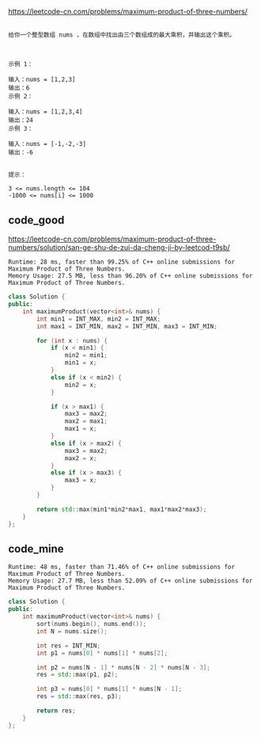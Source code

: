 
https://leetcode-cn.com/problems/maximum-product-of-three-numbers/

##
>
    给你一个整型数组 nums ，在数组中找出由三个数组成的最大乘积，并输出这个乘积。
    
     
    
    示例 1：
    
    输入：nums = [1,2,3]
    输出：6
    示例 2：
    
    输入：nums = [1,2,3,4]
    输出：24
    示例 3：
    
    输入：nums = [-1,-2,-3]
    输出：-6
     
    
    提示：
    
    3 <= nums.length <= 104
    -1000 <= nums[i] <= 1000

## code_good
https://leetcode-cn.com/problems/maximum-product-of-three-numbers/solution/san-ge-shu-de-zui-da-cheng-ji-by-leetcod-t9sb/

```
Runtime: 28 ms, faster than 99.25% of C++ online submissions for Maximum Product of Three Numbers.
Memory Usage: 27.5 MB, less than 96.20% of C++ online submissions for Maximum Product of Three Numbers.
```

```cpp
class Solution {
public:
    int maximumProduct(vector<int>& nums) {
        int min1 = INT_MAX, min2 = INT_MAX;
        int max1 = INT_MIN, max2 = INT_MIN, max3 = INT_MIN;

        for (int x : nums) {
            if (x < min1) {
                min2 = min1;
                min1 = x;
            }
            else if (x < min2) {
                min2 = x;
            }

            if (x > max1) {
                max3 = max2;
                max2 = max1;
                max1 = x;
            }
            else if (x > max2) {
                max3 = max2;
                max2 = x;
            }
            else if (x > max3) {
                max3 = x;
            }
        }

        return std::max(min1*min2*max1, max1*max2*max3);
    }
};
```

## code_mine

```
Runtime: 48 ms, faster than 71.46% of C++ online submissions for Maximum Product of Three Numbers.
Memory Usage: 27.7 MB, less than 52.09% of C++ online submissions for Maximum Product of Three Numbers.
```

```cpp
class Solution {
public:
    int maximumProduct(vector<int>& nums) {
        sort(nums.begin(), nums.end());
        int N = nums.size();

        int res = INT_MIN;
        int p1 = nums[0] * nums[1] * nums[2];

        int p2 = nums[N - 1] * nums[N - 2] * nums[N - 3];
        res = std::max(p1, p2);

        int p3 = nums[0] * nums[1] * nums[N - 1];
        res = std::max(res, p3);

        return res;
    }
};
```
